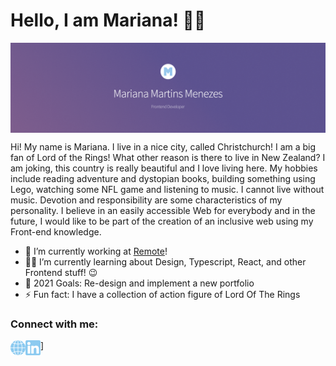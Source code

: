 # Hello, I am Mariana! 🙋‍♀️

[<img align="center" alt="Mariana Martins Menezes | Frontend Developer" src="images/logo.png" />][website]

Hi! My name is Mariana. I live in a nice city, called Christchurch! I am a big fan of Lord of the Rings! What other reason is there to live in New Zealand? I am joking, this country is really beautiful and I love living here. My hobbies include reading adventure and dystopian books, building something using Lego, watching some NFL game and listening to music. I cannot live without music. Devotion and responsibility are some characteristics of my personality. I believe in an easily accessible Web for everybody and in the future, I would like to be part of the creation of an inclusive web using my Front-end knowledge.

- 🦄 I’m currently working at [Remote](https://remote.com/)!
- 👩‍💻 I’m currently learning about Design, Typescript, React, and other Frontend stuff! 😉
- 🥅 2021 Goals: Re-design and implement a new portfolio
- ⚡ Fun fact: I have a collection of action figure of Lord Of The Rings

### Connect with me:

[<img align="left" alt="mariana-martins.github.io" src="images/internet.png" />][website]]
[<img align="left" alt="Mariana Martins Menezes | LinkedIn" src="images/linkedin.png" />][linkedin]

[website]: https://mariana-martins.github.io/
[linkedin]: https://www.linkedin.com/in/marianamenezes/
